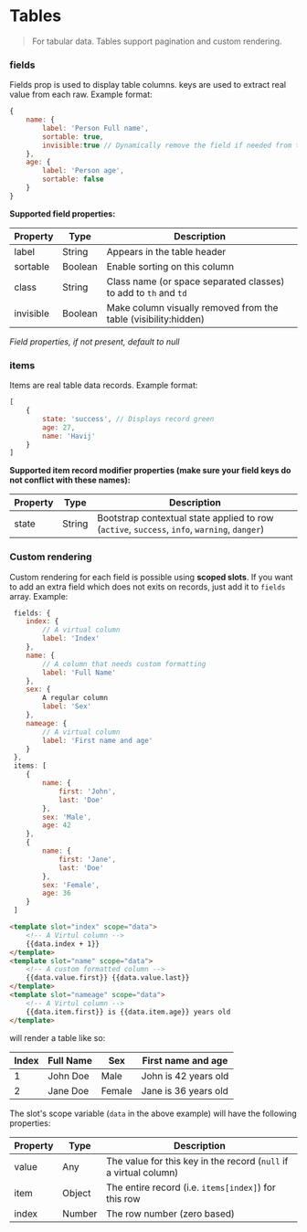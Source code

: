 # Tables

> For tabular data. Tables support pagination and custom rendering.

### fields
Fields prop is used to display table columns. 
keys are used to extract real value from each raw.
Example format:
```js
{
    name: {
        label: 'Person Full name',
        sortable: true,
        invisible:true // Dynamically remove the field if needed from the table.
    },
    age: {
        label: 'Person age',
        sortable: false
    }
}
```
**Supported field properties:**

| Property | Type | Description
| ---------| ---- | -----------
| label | String | Appears in the table header
| sortable | Boolean | Enable sorting on this column
| class | String | Class name (or space separated classes) to add to `th` and `td`
| invisible | Boolean | Make column visually removed from the table (visibility:hidden)

*Field properties, if not present, default to null*

### items
Items are real table data records. Example format:

```js
[
    {
        state: 'success', // Displays record green 
        age: 27,
        name: 'Havij'
    }
]
```

**Supported item record modifier properties (make sure your field keys do not conflict with these names):**

| Property | Type | Description
| ---------| ---- | -----------
| state | String | Bootstrap contextual state applied to row (`active`, `success`, `info`, `warning`, `danger`)


### Custom rendering
Custom rendering for each field is possible using **scoped slots**.
If you want to add an extra field which does not exits on records, just add it to `fields` array.  Example:

```js
 fields: {
    index: {
        // A virtual column
        label: 'Index'
    },
    name: {
        // A column that needs custom formatting
        label: 'Full Name'
    },
    sex: {
        A regular column
        label: 'Sex'
    },
    nameage: {
        // A virtual column
        label: 'First name and age'
    }
 },
 items: [
    {
        name: {
            first: 'John',
            last: 'Doe'
        },
        sex: 'Male',
        age: 42
    },
    {
        name: {
            first: 'Jane',
            last: 'Doe'
        },
        sex: 'Female',
        age: 36
    }
 ]
```

```html
<template slot="index" scope="data">
    <!-- A Virtul column -->
    {{data.index + 1}}
</template>
<template slot="name" scope="data">
    <!-- A custom formatted column -->
    {{data.value.first}} {{data.value.last}}
</template>
<template slot="nameage" scope="data">
    <!-- A Virtul column -->
    {{data.item.first}} is {{data.item.age}} years old
</template>
```

will render a table like so:

| Index | Full Name | Sex | First name and age
| ----- | --------- | --- | ------------------
| 1 | John Doe | Male | John is 42 years old
| 2 | Jane Doe | Female | Jane is 36 years old


The slot's scope variable (`data` in the above example) will have the following properties:

| Property | Type | Description
| -------- | ---- | -----------
| value | Any | The value for this key in the record (`null` if a virtual column)
| item | Object | The entire record (i.e. `items[index]`) for this row
| index | Number | The row number (zero based)
